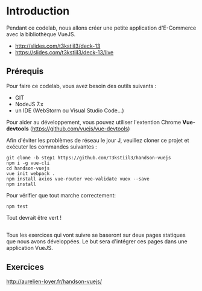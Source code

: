 # Introduction

Pendant ce codelab, nous allons créer une petite application d'E-Commerce avec la bibliothèque VueJS. 

* http://slides.com/t3kstiil3/deck-13
* https://slides.com/t3kstiil3/deck-13/live

## Prérequis

Pour faire ce codelab, vous avez besoin des outils suivants :

* GIT
* NodeJS 7.x
* un IDE (WebStorm ou Visual Studio Code...)

Pour aider au développement, vous pouvez utiliser l'extention Chrome **Vue-devtools** (https://github.com/vuejs/vue-devtools)

Afin d'éviter les problèmes de réseau le jour J, veuillez cloner ce projet et exécuter les commandes suivantes :

```shell
git clone -b step1 https://github.com/T3kstiil3/handson-vuejs
npm i -g vue-cli
cd handson-vuejs
vue init webpack .
npm install axios vue-router vee-validate vuex --save
npm install
```
Pour vérifier que tout marche correctement:
```
npm test
```
Tout devrait être vert !

##  

Tous les exercices qui vont suivre se baseront sur deux pages statiques que nous avons développées.
Le but sera d'intégrer ces pages dans une application VueJS.

## Exercices 

http://aurelien-loyer.fr/handson-vuejs/
